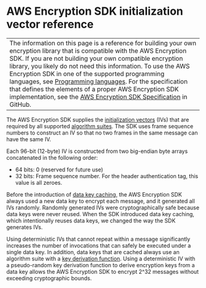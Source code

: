 # AWS Encryption SDK initialization vector reference<a name="IV-reference"></a>


|  | 
| --- |
|  The information on this page is a reference for building your own encryption library that is compatible with the AWS Encryption SDK\. If you are not building your own compatible encryption library, you likely do not need this information\. To use the AWS Encryption SDK in one of the supported programming languages, see [Programming languages](programming-languages.md)\. For the specification that defines the elements of a proper AWS Encryption SDK implementation, see the [AWS Encryption SDK Specification](https://github.com/awslabs/aws-encryption-sdk-specification/) in GitHub\.  | 

The AWS Encryption SDK supplies the [initialization vectors](https://en.wikipedia.org/wiki/Initialization_vector) \(IVs\) that are required by all supported [algorithm suites](algorithms-reference.md)\. The SDK uses frame sequence numbers to construct an IV so that no two frames in the same message can have the same IV\. 

Each 96\-bit \(12\-byte\) IV is constructed from two big\-endian byte arrays concatenated in the following order:
+ 64 bits: 0 \(reserved for future use\)
+ 32 bits: Frame sequence number\. For the header authentication tag, this value is all zeroes\.

Before the introduction of [data key caching](data-key-caching.md), the AWS Encryption SDK always used a new data key to encrypt each message, and it generated all IVs randomly\. Randomly generated IVs were cryptographically safe because data keys were never reused\. When the SDK introduced data key caching, which intentionally reuses data keys, we changed the way the SDK generates IVs\. 

Using deterministic IVs that cannot repeat within a message significantly increases the number of invocations that can safely be executed under a single data key\. In addition, data keys that are cached always use an algorithm suite with a [key derivation function](https://en.wikipedia.org/wiki/Key_derivation_function)\. Using a deterministic IV with a pseudo\-random key derivation function to derive encryption keys from a data key allows the AWS Encryption SDK to encrypt 2^32 messages without exceeding cryptographic bounds\. 